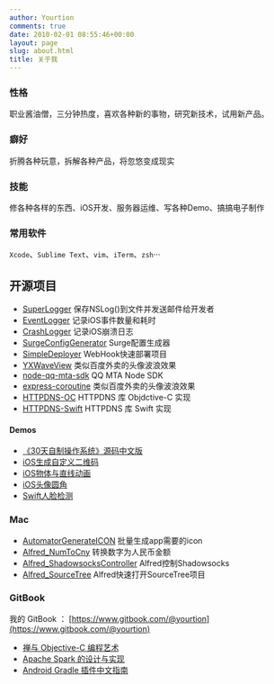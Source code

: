 ```yaml
---
author: Yourtion
comments: true
date: 2010-02-01 08:55:46+00:00
layout: page
slug: about.html
title: 关于我
---
```


### 性格

职业酱油僧，三分钟热度，喜欢各种新的事物，研究新技术，试用新产品。

### 癖好

折腾各种玩意，拆解各种产品，将忽悠变成现实

### 技能

修各种各样的东西、iOS开发、服务器运维、写各种Demo、搞搞电子制作

### 常用软件

`Xcode`、`Sublime Text`、`vim`、`iTerm`、`zsh`···

## 开源项目

- [SuperLogger](https://github.com/yourtion/SuperLogger) 保存NSLog()到文件并发送邮件给开发者
- [EventLogger](https://github.com/yourtion/EventLogger) 记录iOS事件数量和耗时
- [CrashLogger](https://github.com/SuperID/CrashLogger) 记录iOS崩溃日志
- [SurgeConfigGenerator](https://github.com/yourtion/SurgeConfigGenerator) Surge配置生成器
- [SimpleDeployer](https://github.com/yourtion/SimpleDeployer) WebHook快速部署项目
- [YXWaveView](https://github.com/yourtion/YXWaveView) 类似百度外卖的头像波浪效果
- [node-qq-mta-sdk](https://github.com/yourtion/node-qq-mta-sdk) QQ MTA Node SDK
- [express-coroutine](https://github.com/yourtion/express-coroutine) 类似百度外卖的头像波浪效果
- [HTTPDNS-OC](https://github.com/yourtion/HTTPDNS-OC) HTTPDNS 库 Objdctive-C 实现
- [HTTPDNS-Swift](https://github.com/yourtion/HTTPDNS-Swift) HTTPDNS 库 Swift 实现

#### Demos

- [《30天自制操作系统》源码中文版 ](https://github.com/yourtion/30dayMakeOS)
- [iOS生成自定义二维码](https://github.com/yourtion/Demo_CustomQRCode)
- [iOS物体与直线动画 ](https://github.com/yourtion/Demo_LineAnimation)
- [iOS头像圆角 ](https://github.com/yourtion/Demo_iOSRadiusAvatar)
- [Swift人脸检测 ](https://github.com/yourtion/Demo_SwiftFaceDetection)

### Mac

- [AutomatorGenerateICON](https://github.com/yourtion/AutomatorGenerateICON) 批量生成app需要的icon
- [Alfred_NumToCny](https://github.com/yourtion/Alfred_NumToCny) 转换数字为人民币金额
- [Alfred_ShadowsocksController](https://github.com/yourtion/Alfred_ShadowsocksController) Alfred控制Shadowsocks
- [Alfred_SourceTree](https://github.com/yourtion/Alfred_SourceTree) Alfred快速打开SourceTree项目

### GitBook

我的 GitBook ： [https://www.gitbook.com/@yourtion](https://www.gitbook.com/@yourtion)

- [禅与 Objective-C 编程艺术](http://objc-zen-book.books.yourtion.com/)
- [Apache Spark 的设计与实现](http://spark-internals.books.yourtion.com/)
- [Android Gradle 插件中文指南](http://gradle-guide.books.yourtion.com/)
